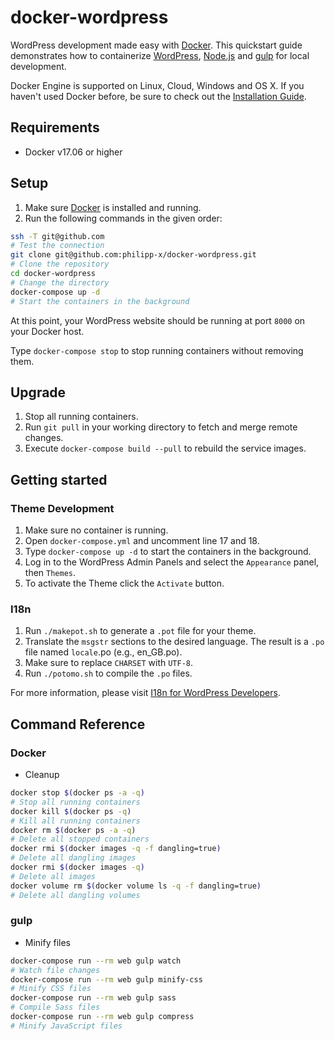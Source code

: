 # docker-wordpress

WordPress development made easy with [Docker](https://www.docker.com/). This quickstart guide demonstrates how to containerize [WordPress](https://www.wordpress.com/), [Node.js](https://nodejs.org/) and [gulp](http://gulpjs.com/) for local development.

Docker Engine is supported on Linux, Cloud, Windows and OS X. If you haven't used Docker before, be sure to check out the [Installation Guide](https://docs.docker.com/engine/installation/).

## Requirements

* Docker v17.06 or higher

## Setup

1. Make sure [Docker](https://store.docker.com/) is installed and running.
2. Run the following commands in the given order:

```bash
ssh -T git@github.com
# Test the connection
git clone git@github.com:philipp-x/docker-wordpress.git
# Clone the repository
cd docker-wordpress
# Change the directory
docker-compose up -d
# Start the containers in the background
```

At this point, your WordPress website should be running at port `8000` on your Docker host.

Type `docker-compose stop` to stop running containers without removing them.

## Upgrade

1. Stop all running containers.
2. Run `git pull` in your working directory to fetch and merge remote changes.
3. Execute `docker-compose build --pull` to rebuild the service images.

## Getting started

### Theme Development

1. Make sure no container is running.
2. Open `docker-compose.yml` and uncomment line 17 and 18.
3. Type `docker-compose up -d` to start the containers in the background.
4. Log in to the WordPress Admin Panels and select the `Appearance` panel, then `Themes`.
5. To activate the Theme click the `Activate` button.

### I18n

1. Run `./makepot.sh` to generate a `.pot` file for your theme.
2. Translate the `msgstr` sections to the desired language. The result is a `.po` file named `locale`.po (e.g., en_GB.po).
3. Make sure to replace `CHARSET` with `UTF-8`.
4. Run `./potomo.sh` to compile the `.po` files.

For more information, please visit [I18n for WordPress Developers](https://codex.wordpress.org/I18n_for_WordPress_Developers).

## Command Reference

### Docker

* Cleanup

```bash
docker stop $(docker ps -a -q)
# Stop all running containers
docker kill $(docker ps -q)
# Kill all running containers
docker rm $(docker ps -a -q)
# Delete all stopped containers
docker rmi $(docker images -q -f dangling=true)
# Delete all dangling images
docker rmi $(docker images -q)
# Delete all images
docker volume rm $(docker volume ls -q -f dangling=true)
# Delete all dangling volumes
```

### gulp

* Minify files

```bash
docker-compose run --rm web gulp watch
# Watch file changes
docker-compose run --rm web gulp minify-css
# Minify CSS files
docker-compose run --rm web gulp sass
# Compile Sass files
docker-compose run --rm web gulp compress
# Minify JavaScript files
```
